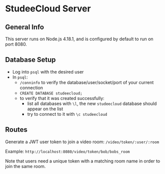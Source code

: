 # StudeeCloud Server

## General Info

This server runs on Node.js 4.18.1, and is configured by default to run on port 8080.

## Database Setup

- Log into `psql` with the desired user
- In `psql`:
  - `/conninfo` to verify the database/user/socket/port of your current connection
  - `CREATE DATABASE studeecloud;`
  - to verify that it was created successfully:
    - list all databases with `\l`, the new `studeecloud` database should appear on the list
    - try to connect to it with `\c studeecloud`

## Routes

Generate a JWT user token to join a video room: `/video/token/:user/:room`

Example: `http://localhost:8080/video/token/bob/bobs_room`

Note that users need a unique token with a matching room name in order to join the same room.
